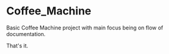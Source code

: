 # Coffee_Machine

Basic Coffee Machine project with main focus being on flow of documentation.

That's it.

